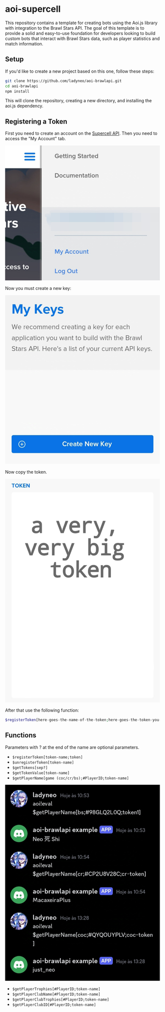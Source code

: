 # aoi-supercell
This repository contains a template for creating bots using the Aoi.js library with integration to the Brawl Stars API. The goal of this template is to provide a solid and easy-to-use foundation for developers looking to build custom bots that interact with Brawl Stars data, such as player statistics and match information.

## Setup
If you'd like to create a new project based on this one, follow these steps:
```bash
git clone https://github.com/ladyneo/aoi-brawlapi.git
cd aoi-brawlapi
npm install
```
This will clone the repository, creating a new directory, and installing the aoi.js dependency.

## Registering a Token
First you need to create an account on the [Supercell API](https://developer.brawlstars.com/#/key/74b57cfc-961f-486b-b3d7-52d1fde4528d).
Then you need to access the "My Account" tab.
<div align= "center">
 <img src="img/register-token-1.jpg">
</div>

Now you must create a new key:
<div align="center">
 <img src="img/register-token-2.jpg">
</div>

Now copy the token.
<div>
 <img src="img/register-token-3.jpg">
</div>

After that use the following function:
```php
$registerToken[here-goes-the-name-of-the-token;here-goes-the-token-you-copied]
```

## Functions
Parameters with ? at the end of the name are optional parameters.
- `$registerToken[token-name;token]`
- `$unregisterToken[token-name]`
- `$getTokens[sep?]`
- `$getTokenValue[token-name]`
- `$getPlayerName[game (coc/cr/bs);#PlayerID;token-name]`

<div>
 <img src="img/$getPlayerName-example.jpg">
</div>

- `$getPlayerTrophies[#PlayerID;token-name]`
- `$getPlayerClubName[#PlayerID;token-name]`
- `$getPlayerClubTrophies[#PlayerID;token-name]`
- `$getPlayerClubID[#PlayerID;token-name]`

